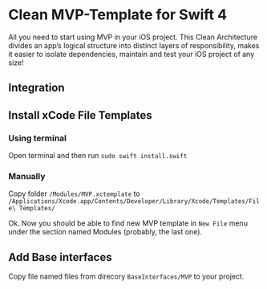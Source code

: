 # Clean MVP-Template for Swift 4

All you need to start using MVP in your iOS project. 
This Clean Architecture divides an app’s logical structure into distinct layers of responsibility, makes it easier to isolate dependencies, maintain and test your iOS project of any size!

## Integration


## Install xCode File Templates

### Using terminal
Open terminal and then run ```sudo swift install.swift```

### Manually
Copy folder `/Modules/MVP.xctemplate` to `/Applications/Xcode.app/Contents/Developer/Library/Xcode/Templates/File\ Templates/`

Ok. Now you should be able to find new MVP template in `New File` menu under the section named Modules (probably, the last one).

## Add Base interfaces
Copy file named files from direcory `BaseInterfaces/MVP` to your project.

